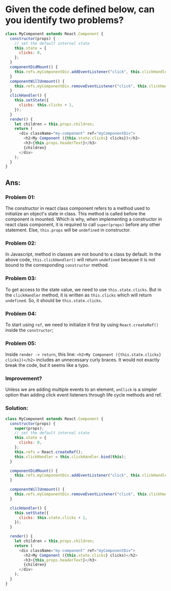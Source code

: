 # Given the code defined below, can you identify two problems?

```js
class MyComponent extends React.Component {
  constructor(props) {
    // set the default internal state
    this.state = {
      clicks: 0,
    };
  }
  componentDidMount() {
    this.refs.myComponentDiv.addEventListener("click", this.clickHandler);
  }
  componentWillUnmount() {
    this.refs.myComponentDiv.removeEventListener("click", this.clickHandler);
  }
  clickHandler() {
    this.setState({
      clicks: this.clicks + 1,
    });
  }
  render() {
    let children = this.props.children;
    return (
      <div className="my-component" ref="myComponentDiv">
        <h2>My Component ({this.state.clicks} clicks})</h2>
        <h3>{this.props.headerText}</h3>
        {children}
      </div>
    );
  }
}
```

## Ans:

### Problem 01:

The constructor in react class component refers to a method used to initialize an object's state in class. This method is called before the component is mounted. Which is why, when implementing a constructor in react class component, it is required to call `super(props)` before any other statement. Else, `this.props` will be `undefined` in constructor.

### Problem 02:

In Javascript, method in classes are not bound to a class by default. In the above code, `this.clickHandler()` will return `undefined` because it is not bound to the corresponding `constructor` method.

### Problem 03:

To get access to the state value, we need to use `this.state.clicks`. But in the `clickHandler` method, it is written as `this.clicks` which will return `undefined`. So, it should be `this.state.clicks`.

### Problem 04:

To start using `ref`, we need to initialize it first by using `React.createRef()` inside the `constructor`;

### Problem 05:

Inside `render -> return`, this line: `<h2>My Component ({this.state.clicks} clicks})</h2>` includes an unnecessary curly braces. It would not exactly break the code, but it seems like a typo.

### Improvement?

Unless we are adding multiple events to an element, `onClick` is a simpler option than adding click event listeners through life cycle methods and ref.

### Solution:

```js
class MyComponent extends React.Component {
  constructor(props) {
    super(props);
    // set the default internal state
    this.state = {
      clicks: 0,
    };
    this.refs = React.createRef();
    this.clickHandler = this.clickHandler.bind(this);
  }

  componentDidMount() {
    this.refs.myComponentDiv.addEventListener("click", this.clickHandler);
  }

  componentWillUnmount() {
    this.refs.myComponentDiv.removeEventListener("click", this.clickHandler);
  }

  clickHandler() {
    this.setState({
      clicks: this.state.clicks + 1,
    });
  }

  render() {
    let children = this.props.children;
    return (
      <div className="my-component" ref="myComponentDiv">
        <h2>My Component ({this.state.clicks} clicks)</h2>
        <h3>{this.props.headerText}</h3>
        {children}
      </div>
    );
  }
}
```
